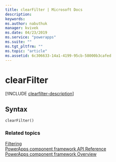 ```yaml
---
title: clearFilter | Microsoft Docs
description: 
keywords:
ms.author: nabuthuk
manager: kvivek
ms.date: 04/23/2019
ms.service: "powerapps"
ms.suite: ""
ms.tgt_pltfrm: ""
ms.topic: "article"
ms.assetid: 6c306633-14a1-4199-95cb-58000b3cafed
---
```


# clearFilter

[!INCLUDE [clearfilter-description](includes/clearfilter-description.md)]

## Syntax

`clearFilter()`

### Related topics

[Filtering](../filtering.md)<br/>
[PowerApps component framework API Reference](../../reference/index.md)<br/>
[PowerApps component framework Overview](../../overview.md)